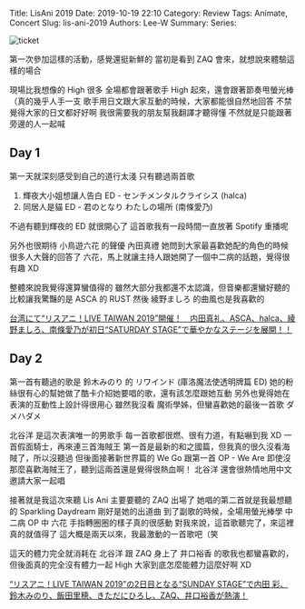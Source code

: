 Title: LisAni 2019
Date: 2019-10-19 22:10
Category: Review
Tags: Animate, Concert
Slug: lis-ani-2019
Authors: Lee-W
Summary:
Series: 

![ticket]({static}/images/post-images/2019-10-20-Lis-Ani-2019/15714987442683.jpg)

<!--more-->

第一次參加這樣的活動，感覺還挺新鮮的
當初是看到 ZAQ 會來，就想說來體驗這樣的場合

現場比我想像的 High 很多
全場都會跟著歌手 High 起來，還會跟著節奏甩螢光棒（真的幾乎人手一支
歌手用日文跟大家互動的時候，大家都能很自然地回答
不禁覺得大家的日文都好好啊
我很需要我的朋友幫我翻譯才聽得懂
不然就是只能跟著旁邊的人一起喊

## Day 1
第一天就深刻感受到自己的道行太淺
只有聽過兩首歌
1. 輝夜大小姐想讓人告白 ED - センチメンタルクライシス (halca)
2. 同居人是貓 ED - 君のとなり わたしの場所 (南條愛乃)

不過有聽到輝夜的 ED 就很開心了
這首歌我有一段時間一直放著 Spotify 重播呢

另外也很期待 小鳥遊六花 的聲優 內田真禮
她問到大家最喜歡她配的角色的時候
很多人大聲的回答了 六花，馬上就讓主持人跟她開了一個中二病的話題，覺得很有趣 XD

整體來說我覺得還算蠻值得的
雖然大部分我都還不太認識，但音樂都還蠻好聽的
比較讓我驚豔的是 ASCA 的 RUST
然後 綾野ましろ 的曲風也是我喜歡的

[台湾にて“リスアニ！LIVE TAIWAN 2019”開催！　内田真礼、ASCA、halca、綾野ましろ、南條愛乃が初日“SATURDAY STAGE”で華やかなステージを展開！！](https://www.lisani.jp/0000137616/)

## Day 2
第一首有聽過的歌是 鈴木みのり 的 リワインド (庫洛魔法使透明牌篇 ED)
她的粉絲很有心的幫她做了酷卡介紹她要唱的歌，還有該怎麼跟她互動
另外也覺得她在表演的互動性上設計得很用心
雖然我沒看 魔術學姊，但蠻喜歡她的最後一首歌 ダメハダメ

北谷洋 是這次表演唯一的男歌手
每一首歌都很燃、很有力道，有點嚇到我 XD
一首假面騎士，再來連三首海賊王
第一首是最新的和之國篇，但我真的很久沒看海賊了，所以沒聽過
但後面接著新世界篇的 We Go 跟第一首 OP - We Are
即使沒那麼喜歡海賊王了，聽到這兩首還是覺得很熱血啊！
北谷洋 還會很熱情地用中文邀請大家一起唱

接著就是我這次來聽 Lis Ani 主要要聽的 ZAQ 出場了
她唱的第二首就是我最想聽的 Sparkling Daydream
剛好是她的出道曲
到了副歌的時候，全場用螢光棒學 中二病 OP 中 六花 手指轉圈圈的樣子真的很感動
對我來說，這首歌聽完了，來這裡真的就值得了
這大概是兩天以來，我最激動的一首歌吧（笑

這天的體力完全就消耗在 北谷洋 跟 ZAQ 身上了
井口裕香 的歌我也都蠻喜歡的，但後面真的完全沒有體力一起 High
大家到底怎麼能體力這麼好啊 XD

[“リスアニ！LIVE TAIWAN 2019”の2日目となる“SUNDAY STAGE”で内田 彩、鈴木みのり、飯田里穂、きただにひろし、ZAQ、井口裕香が熱演！](https://www.lisani.jp/0000137668/)